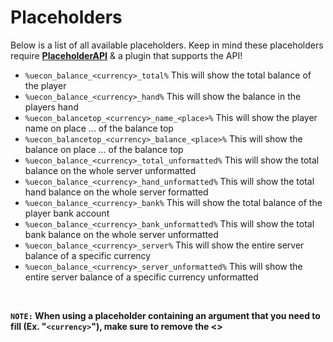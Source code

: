 # Placeholders
Below is a list of all available placeholders. Keep in mind these placeholders require **[PlaceholderAPI](https://www.spigotmc.org/resources/6245/)** & a plugin that supports the API!
<br>

* `%uecon_balance_<currency>_total%`
  This will show the total balance of the player
* `%uecon_balance_<currency>_hand%`
  This will show the balance in the players hand
* `%uecon_balancetop_<currency>_name_<place>%`
  This will show the player name on place ... of the balance top
* `%uecon_balancetop_<currency>_balance_<place>%`
  This will show the balance on place ... of the balance top
* `%uecon_balance_<currency>_total_unformatted%`
  This will show the total balance on the whole server unformatted
* `%uecon_balance_<currency>_hand_unformatted%`
  This will show the total hand balance on the whole server formatted
* `%uecon_balance_<currency>_bank%`
  This will show the total balance of the player bank account
* `%uecon_balance_<currency>_bank_unformatted%`
  This will show the total bank balance on the whole server unformatted
* `%uecon_balance_<currency>_server%`
  This will show the entire server balance of a specific currency
* `%uecon_balance_<currency>_server_unformatted%`
  This will show the entire server balance of a specific currency unformatted
<br>

**`NOTE:` When using a placeholder containing an argument that you need to fill (Ex. "`<currency>`"), make sure to remove the <>**

